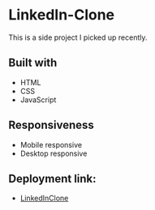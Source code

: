 # LinkedIn-Clone
This is a side project I picked up recently.

## Built with
- HTML
- CSS
- JavaScript

## Responsiveness
- Mobile responsive
- Desktop responsive

## Deployment link:
- [LinkedInClone](https://didheelinkedinclone.netlify.app)
